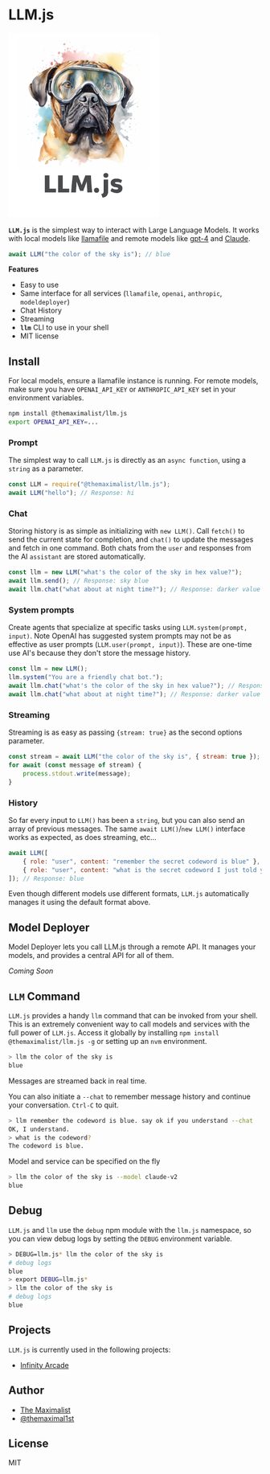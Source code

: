 # LLM.js

<img src="llm.png" alt="llm" width="300" />

**`LLM.js`** is the simplest way to interact with Large Language Models. It works with local models like [llamafile](https://github.com/Mozilla-Ocho/llamafile) and remote models like [gpt-4](https://platform.openai.com/docs/api-reference/chat) and [Claude](https://docs.anthropic.com/claude/reference/getting-started-with-the-api).

```javascript
await LLM("the color of the sky is"); // blue
```

**Features**
- Easy to use
- Same interface for all services (`llamafile`, `openai`, `anthropic`, `modeldeployer`)
- Chat History
- Streaming
- **`llm`** CLI to use in your shell
- MIT license

  

## Install

For local models, ensure a llamafile instance is running. For remote models, make sure you have `OPENAI_API_KEY` or `ANTHROPIC_API_KEY` set in your environment variables.

```bash
npm install @themaximalist/llm.js
export OPENAI_API_KEY=...
```



### Prompt

The simplest way to call `LLM.js` is directly as an `async function`, using a `string` as a parameter.

```javascript
const LLM = require("@themaximalist/llm.js");
await LLM("hello"); // Response: hi
```



### Chat

Storing history is as simple as initializing with `new LLM()`. Call `fetch()` to send the current state for completion, and `chat()` to update the messages and fetch in one command. Both chats from the `user` and responses from the AI `assistant` are stored automatically.

```javascript
const llm = new LLM("what's the color of the sky in hex value?");
await llm.send(); // Response: sky blue
await llm.chat("what about at night time?"); // Response: darker value (uses previous context to know we're asking for a color)
```



### System prompts

Create agents that specialize at specific tasks using `LLM.system(prompt, input)`. Note OpenAI has suggested system prompts may not be as effective as user prompts (`LLM.user(prompt, input)`). These are one-time use AI's because they don't store the message history.

```javascript
const llm = new LLM();
llm.system("You are a friendly chat bot.");
await llm.chat("what's the color of the sky in hex value?"); // Response: sky blue
await llm.chat("what about at night time?"); // Response: darker value (uses previous context to know we're asking for a color)
```



### Streaming

Streaming is as easy as passing `{stream: true}` as the second options parameter.

```javascript
const stream = await LLM("the color of the sky is", { stream: true });
for await (const message of stream) {
    process.stdout.write(message);
}
```



### History

So far every input to `LLM()` has been a `string`, but you can also send an array of previous messages. The same `await LLM()`/`new LLM()` interface works as expected, as does streaming, etc...

```javascript
await LLM([
    { role: "user", content: "remember the secret codeword is blue" },
    { role: "user", content: "what is the secret codeword I just told you?" },
]); // Response: blue
```

Even though different models use different formats, `LLM.js` automatically manages it using the default format above.



## Model Deployer

Model Deployer lets you call LLM.js through a remote API. It manages your models, and provides a central API for all of them.

*Coming Soon*



## `LLM` Command

`LLM.js` provides a handy `llm` command that can be invoked from your shell. This is an extremely convenient way to call models and services with the full power of `LLM.js`. Access it globally by installing `npm install @themaximalist/llm.js -g` or setting up an `nvm` environment.

```bash
> llm the color of the sky is
blue
```

Messages are streamed back in real time.

You can also initiate a `--chat` to remember message history and continue your conversation. `Ctrl-C` to quit.

```bash
> llm remember the codeword is blue. say ok if you understand --chat
OK, I understand.
> what is the codeword?
The codeword is blue.
```

Model and service can be specified on the fly

```bash
> llm the color of the sky is --model claude-v2
blue
```

## Debug

`LLM.js` and `llm` use the `debug` npm module with the `llm.js` namespace, so you can view debug logs by setting the `DEBUG` environment variable.

```bash
> DEBUG=llm.js* llm the color of the sky is
# debug logs
blue
> export DEBUG=llm.js*
> llm the color of the sky is
# debug logs
blue
```



## Projects

`LLM.js` is currently used in the following projects:

-   [Infinity Arcade](https://infinityarcade.com)



## Author

-   [The Maximalist](https://themaximalist.com/)
-   [@themaximal1st](https://twitter.com/themaximal1st)



## License

MIT

